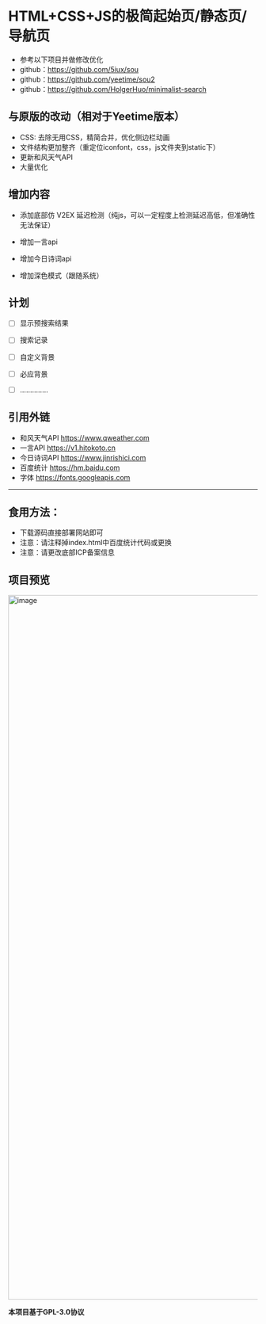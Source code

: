 # HTML+CSS+JS的极简起始页/静态页/导航页
 - 参考以下项目并做修改优化
 - github：https://github.com/5iux/sou
 - github：https://github.com/yeetime/sou2
 - github：https://github.com/HolgerHuo/minimalist-search


## 与原版的改动（相对于Yeetime版本）

- CSS: 去除无用CSS，精简合并，优化侧边栏动画
- 文件结构更加整齐（重定位iconfont，css，js文件夹到static下）
- 更新和风天气API
- 大量优化

## 增加内容

- 添加底部仿 V2EX 延迟检测（纯js，可以一定程度上检测延迟高低，但准确性无法保证）

- 增加一言api

- 增加今日诗词api

- 增加深色模式（跟随系统）

## 计划

- [ ] 显示预搜索结果
- [ ] 搜索记录
- [ ] 自定义背景
- [ ] 必应背景
- [ ] ..............


## 引用外链
 - 和风天气API https://www.qweather.com
 - 一言API https://v1.hitokoto.cn
 - 今日诗词API https://www.jinrishici.com
 - 百度统计 https://hm.baidu.com
 - 字体 https://fonts.googleapis.com
------

## 食用方法：
 - 下载源码直接部署网站即可
 - 注意：请注释掉index.html中百度统计代码或更换
 - 注意：请更改底部ICP备案信息

## 项目预览
<img width="1423" alt="image" src="https://user-images.githubusercontent.com/45680714/161374630-92368305-11a6-472f-ba21-d7104a23c038.png">

**本项目基于GPL-3.0协议**

